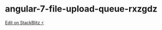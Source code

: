 # angular-7-file-upload-queue-rxzgdz

[Edit on StackBlitz ⚡️](https://stackblitz.com/edit/angular-7-file-upload-queue-rxzgdz)